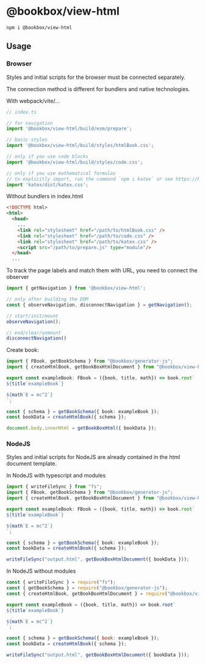 # @bookbox/view-html

```
npm i @bookbox/view-html
```

## Usage

### Browser
Styles and initial scripts for the browser must be connected separately.

The connection method is different for bundlers and native technologies.


With webpack/vite/...
```typescript
// index.ts

// for navigation
import '@bookbox/view-html/build/esm/prepare';

// basic styles
import '@bookbox/view-html/build/styles/htmlBook.css';

// only if you use code blocks
import '@bookbox/view-html/build/styles/code.css';

// only if you use mathematical formulas
// to explicitly import, run the command `npm i katex` or see https://katex.org/docs/browser.html
import 'katex/dist/katex.css';
```


Without bundlers in index.html
```html
<!DOCTYPE html>
<html>
  <head>
    ...
    <link rel="stylesheet" href="/path/to/htmlBook.css" />
    <link rel="stylesheet" href="/path/to/code.css" />
    <link rel="stylesheet" href="/path/to/katex.css" />
    <script src="/path/to/prepare.js" type="module"/>
  </head>
  ...
```

To track the page labels and match them with URL, you need to connect the observer
```typescript
import { getNavigation } from '@bookbox/view-html';

// only after building the DOM
const { observeNavigation, disconnectNavigation } = getNavigation();

// start/init/mount
observeNavigation();

// end/clear/unmount
disconnectNavigation()

```

Create book:
```typescript
import { FBook, getBookSchema } from "@bookbox/generator-js";
import { createHtmlBook, getBookBoxHtmlDocument } from "@bookbox/view-html";

export const exampleBook: FBook = ({book, title, math}) => book.root`
${title`exampleBook`}

${math`E = mc^2`}
`;

const { schema } = getBookSchema({ book: exampleBook });
const bookData = createHtmlBook({ schema });

document.body.innerHtml = getBookBoxHtml({ bookData });

```

### NodeJS
Styles and initial scripts for NodeJS are already contained in the html document template.

In NodeJS with typescript and modules
```typescript
import { writeFileSync } from "fs";
import { FBook, getBookSchema } from "@bookbox/generator-js";
import { createHtmlBook, getBookBoxHtmlDocument } from "@bookbox/view-html";

export const exampleBook: FBook = ({book, title, math}) => book.root`
${title`exampleBook`}

${math`E = mc^2`}
`;

const { schema } = getBookSchema({ book: exampleBook });
const bookData = createHtmlBook({ schema });

writeFileSync("output.html", getBookBoxHtmlDocument({ bookData }));

```

In NodeJS without modules
```javascript
const { writeFileSync } = require("fs");
const { getBookSchema } = require("@bookbox/generator-js");
const { createHtmlBook, getBookBoxHtmlDocument } = require("@bookbox/view-html");

export const exampleBook = ({book, title, math}) => book.root`
${title`exampleBook`}

${math`E = mc^2`}
`;

const { schema } = getBookSchema({ book: exampleBook });
const bookData = createHtmlBook({ schema });

writeFileSync("output.html", getBookBoxHtmlDocument({ bookData }));

```
